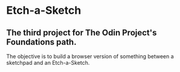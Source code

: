 # Etch-a-Sketch

## The third project for The Odin Project's Foundations path.

The objective is to build a browser version of something between a sketchpad and an Etch-a-Sketch.

